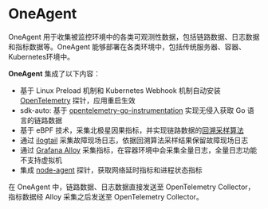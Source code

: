 # OneAgent
OneAgent 用于收集被监控环境中的各类可观测性数据，包括链路数据、日志数据和指标数据等。OneAgent 能够部署在各类环境中，包括传统服务器、容器、Kubernetes环境中。

**OneAgent** 集成了以下内容：

- 基于 Linux Preload 机制和 Kubernetes Webhook 机制自动安装 [OpenTelemetry](https://github.com/open-telemetry) 探针，应用重启生效
- sdk-auto: 基于 [opentelemetry-go-instrumentation](https://github.com/open-telemetry/opentelemetry-go-instrumentation) 实现无侵入获取 Go 语言的链路数据
- 基于 eBPF 技术，采集北极星因果指标，并实现链路数据的[回溯采样算法](https://www.usenix.org/conference/nsdi23/presentation/zhang-lei)
- 通过 [ilogtail](https://github.com/alibaba/ilogtail) 采集故障现场日志，依据回溯算法采样结果保留故障现场日志
- 通过 [Grafana Alloy](https://grafana.com/docs/alloy/latest/) 采集指标，在容器环境中会采集全量日志，全量日志功能不支持虚拟机
- 集成 [node-agent](https://github.com/CloudDetail/node-agent) 探针，获取网络延时指标和进程状态指标

在 OneAgent 中，链路数据、日志数据直接发送至 OpenTelemetry Collector，指标数据经 Alloy 采集之后发送至 OpenTelemetry Collector。
